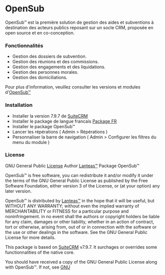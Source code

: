 ﻿# OpenSub

OpenSub™ est la première solution de gestion des aides et subventions à destination des acteurs publics reposant sur un socle CRM, proposée en open source et en co-conception.

### Fonctionnalités

- Gestion des dossiers de subvention.
- Gestion des réunions et des commissions.
- Gestion des engagements et des liquidations.
- Gestion des personnes morales.
- Gestion des domiciliations.

Pour plus d'information, veuillez consulter les versions et modules d'[OpenSub™](https://lanteas.com/opensub-versions-et-modules)

### Installation

- Installer la version 7.9.7 de [SuiteCRM](https://phpsources.net/phpsources.net_SuiteCRM-7.9.7_24-62.zip)
- Installer le package de langue francais [Package FR](https://sourceforge.net/projects/suitecrmtranslations/files/for_7.9.x_or_older_versions/) 
- Installer le package OpenSub™
- Lancer les répérations ( Admin > Répérations )
- Personnaliser la barre de navigation ( Admin > Configurer les filtres du menu du module ) 

### License

GNU General Public [License](https://www.gnu.org/licenses/)
Author [Lanteas™](https://lanteas.com/) 
Package OpenSub™

OpenSub™ is free software, you can redistribute it and/or modify it under the terms of the GNU General Public License as published by the Free Software Foundation,
either version 3 of the License, or (at your option) any later version.

OpenSub™ is distributed by [Lanteas™](https://lanteas.com/) in the hope that it will be useful, 
but WITHOUT ANY WARRANTY; without even the implied warranty of MERCHANTABILITY or FITNESS for a particular purpose
and noninfringement. in no event shall the authors or copyright holders be liable for any claim, damages or other liability,
whether in an action of contract, tort or otherwise, arising from, out of or in connection with the software or the use or other dealings in the software.
See the GNU General Public License for more details.

This package is based on [SuiteCRM](https://suitecrm.com/) v7.9.7. It surchages or overrides some functionnalities of the native core.

You should have received a copy of the GNU General Public License along with OpenSub™. If not, see [GNU](https://www.gnu.org/licenses/)
